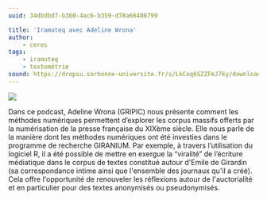 ```yaml
---
uuid: 34dbdbd7-b360-4ac6-b359-d78a66408799

title: 'Iramuteq avec Adeline Wrona'
author:
    - ceres
tags: 
    - iramuteq
    - textométrie
sound: https://dropsu.sorbonne-universite.fr/s/LkCoq6SZZFmJ7ky/download?path=%2FPODCASTS&files=Podcast_2_Iramuteq_AdelineWrona.mp3
---
```


![](iramuteq.png)

Dans ce podcast, Adeline Wrona (GRIPIC) nous présente comment les méthodes numériques permettent d’explorer les corpus massifs offerts par la numérisation de la presse française du XIXème siècle. Elle nous parle de la manière dont les méthodes numériques ont été investies dans le programme de recherche GIRANIUM. Par exemple, à travers l’utilisation du logiciel R, il a été possible de mettre en exergue la “viralité” de l’écriture médiatique dans le corpus de textes constitué autour d'Emile de Girardin (sa correspondance intime ainsi que l'ensemble des journaux qu'il a créé). Cela offre l'opportunité de renouveler les réflexions autour de l'auctorialité et en particulier pour des textes anonymisés ou pseudonymisés.
